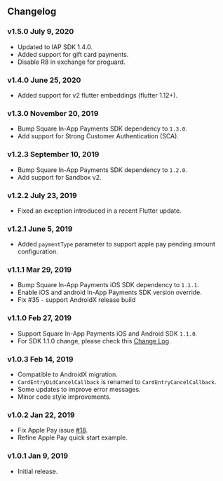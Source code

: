 ## Changelog

### v1.5.0 July 9, 2020

* Updated to IAP SDK 1.4.0.
* Added support for gift card payments.
* Disable R8 in exchange for proguard. 

### v1.4.0 June 25, 2020

* Added support for v2 flutter embeddings (flutter 1.12+).

### v1.3.0 November 20, 2019

* Bump Square In-App Payments SDK dependency to `1.3.0`.
* Add support for Strong Customer Authentication (SCA).

### v1.2.3 September 10, 2019

* Bump Square In-App Payments SDK dependency to `1.2.0`.
* Add support for Sandbox v2.

### v1.2.2 July 23, 2019

* Fixed an exception introduced in a recent Flutter update.

### v1.2.1 June 5, 2019

* Added `paymentType` parameter to support apple pay pending amount configuration.

### v1.1.1 Mar 29, 2019

* Bump Square In-App Payments iOS SDK dependency to `1.1.1`.
* Enable iOS and android In-App Payments SDK version override.
* Fix #35 - support AndroidX release build

### v1.1.0 Feb 27, 2019

* Support Square In-App Payments iOS and Android SDK `1.1.0`.
* For SDK 1.1.0 change, please check this [Change Log](https://docs.connect.squareup.com/changelog/mobile-logs/2019-02-27).

### v1.0.3 Feb 14, 2019

* Compatible to AndroidX migration.
* `CardEntryDidCancelCallback` is renamed to `CardEntryCancelCallback`.
* Some updates to improve error messages.
* Minor code style improvements.

### v1.0.2 Jan 22, 2019

* Fix Apple Pay issue [#18](https://github.com/square/in-app-payments-flutter-plugin/issues/18#issue-401770301).
* Refine Apple Pay quick start example.

### v1.0.1 Jan 9, 2019

* Initial release.
